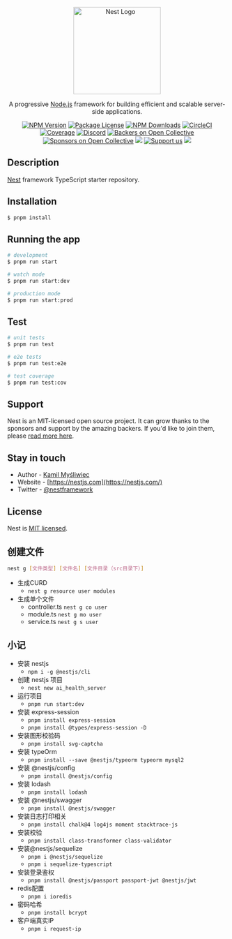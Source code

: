 <p align="center">
  <a href="http://nestjs.com/" target="blank"><img src="https://nestjs.com/img/logo-small.svg" width="200" alt="Nest Logo" /></a>
</p>

[circleci-image]: https://img.shields.io/circleci/build/github/nestjs/nest/master?token=abc123def456
[circleci-url]: https://circleci.com/gh/nestjs/nest

  <p align="center">A progressive <a href="http://nodejs.org" target="_blank">Node.js</a> framework for building efficient and scalable server-side applications.</p>
    <p align="center">
<a href="https://www.npmjs.com/~nestjscore" target="_blank"><img src="https://img.shields.io/npm/v/@nestjs/core.svg" alt="NPM Version" /></a>
<a href="https://www.npmjs.com/~nestjscore" target="_blank"><img src="https://img.shields.io/npm/l/@nestjs/core.svg" alt="Package License" /></a>
<a href="https://www.npmjs.com/~nestjscore" target="_blank"><img src="https://img.shields.io/npm/dm/@nestjs/common.svg" alt="NPM Downloads" /></a>
<a href="https://circleci.com/gh/nestjs/nest" target="_blank"><img src="https://img.shields.io/circleci/build/github/nestjs/nest/master" alt="CircleCI" /></a>
<a href="https://coveralls.io/github/nestjs/nest?branch=master" target="_blank"><img src="https://coveralls.io/repos/github/nestjs/nest/badge.svg?branch=master#9" alt="Coverage" /></a>
<a href="https://discord.gg/G7Qnnhy" target="_blank"><img src="https://img.shields.io/badge/discord-online-brightgreen.svg" alt="Discord"/></a>
<a href="https://opencollective.com/nest#backer" target="_blank"><img src="https://opencollective.com/nest/backers/badge.svg" alt="Backers on Open Collective" /></a>
<a href="https://opencollective.com/nest#sponsor" target="_blank"><img src="https://opencollective.com/nest/sponsors/badge.svg" alt="Sponsors on Open Collective" /></a>
  <a href="https://paypal.me/kamilmysliwiec" target="_blank"><img src="https://img.shields.io/badge/Donate-PayPal-ff3f59.svg"/></a>
    <a href="https://opencollective.com/nest#sponsor"  target="_blank"><img src="https://img.shields.io/badge/Support%20us-Open%20Collective-41B883.svg" alt="Support us"></a>
  <a href="https://twitter.com/nestframework" target="_blank"><img src="https://img.shields.io/twitter/follow/nestframework.svg?style=social&label=Follow"></a>
</p>
  <!--[![Backers on Open Collective](https://opencollective.com/nest/backers/badge.svg)](https://opencollective.com/nest#backer)
  [![Sponsors on Open Collective](https://opencollective.com/nest/sponsors/badge.svg)](https://opencollective.com/nest#sponsor)-->

## Description

[Nest](https://github.com/nestjs/nest) framework TypeScript starter repository.

## Installation

```bash
$ pnpm install
```

## Running the app

```bash
# development
$ pnpm run start

# watch mode
$ pnpm run start:dev

# production mode
$ pnpm run start:prod
```

## Test

```bash
# unit tests
$ pnpm run test

# e2e tests
$ pnpm run test:e2e

# test coverage
$ pnpm run test:cov
```

## Support

Nest is an MIT-licensed open source project. It can grow thanks to the sponsors and support by the amazing backers. If you'd like to join them, please [read more here](https://docs.nestjs.com/support).

## Stay in touch

- Author - [Kamil Myśliwiec](https://kamilmysliwiec.com)
- Website - [https://nestjs.com](https://nestjs.com/)
- Twitter - [@nestframework](https://twitter.com/nestframework)

## License

Nest is [MIT licensed](LICENSE).

## 创建文件

```bash
nest g [文件类型] [文件名] [文件目录（src目录下）]
```

- 生成CURD
  - `nest g resource user modules`
- 生成单个文件
  - controller.ts `nest g co user`
  - module.ts `nest g mo user`
  - service.ts `nest g s user`

## 小记

- 安装 nestjs
  - `npm i -g @nestjs/cli`
- 创建 nestjs 项目
  - `nest new ai_health_server`
- 运行项目
  - `pnpm run start:dev`
- 安装 express-session
  - `pnpm install express-session`
  - `pnpm install @types/express-session -D`
- 安装图形校验码
  - `pnpm install svg-captcha`
- 安装 typeOrm
  - `pnpm install --save @nestjs/typeorm typeorm mysql2`
- 安装 @nestjs/config
  - `pnpm install @nestjs/config`
- 安装 lodash
  - `pnpm install lodash`
- 安装 @nestjs/swagger
  - `pnpm install @nestjs/swagger`
- 安装日志打印相关
  - `pnpm install chalk@4 log4js moment stacktrace-js`
- 安装校验
  - `pnpm install class-transformer class-validator`
- 安装@nestjs/sequelize
  - `pnpm i @nestjs/sequelize`
  - `pnpm i sequelize-typescript`
- 安装登录鉴权
  - `pnpm install @nestjs/passport passport-jwt @nestjs/jwt`
- redis配置
  - `pnpm i ioredis`
- 密码哈希
  - `pnpm install bcrypt`
- 客户端真实IP
  - `pnpm i request-ip`
